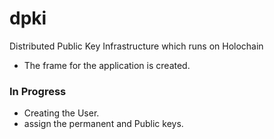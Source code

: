 # dpki
Distributed Public Key Infrastructure which runs on Holochain

* The frame for the application is created.

### In Progress

* Creating the User.
* assign the permanent and Public keys.

